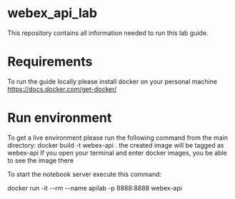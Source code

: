 # webex_api_lab
This repository contains all information needed to run this lab guide.
# Requirements
To run the guide locally please install docker on your personal machine 
https://docs.docker.com/get-docker/
# Run environment
To get a live environment please run the following command from the main directory:
docker build -t webex-api . 
the created image will be tagged as webex-api
If you open your terminal and enter docker images, you be able to see the image there 

To start the notebook server execute this command:

docker run -it --rm --name apilab -p 8888:8888 webex-api

